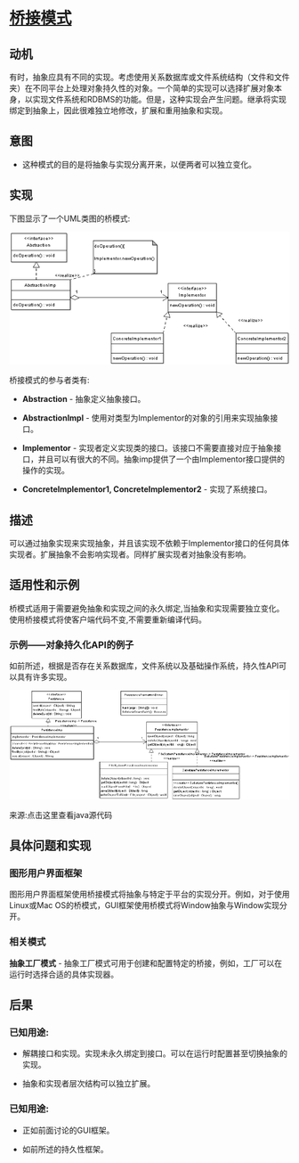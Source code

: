# [桥接模式](https://www.oodesign.com/bridge-pattern.html) #
<!-- # [Bridge Pattern](https://www.oodesign.com/bridge-pattern.html) # -->

## 动机 ##
<!-- ## Motivation ## -->

有时，抽象应具有不同的实现。考虑使用关系数据库或文件系统结构（文件和文件夹）在不同平台上处理对象持久性的对象。一个简单的实现可以选择扩展对象本身，以实现文件系统和RDBMS的功能。但是，这种实现会产生问题。继承将实现绑定到抽象上，因此很难独立地修改，扩展和重用抽象和实现。
<!-- Sometimes an abstraction should have different implementations; consider an object that handles persistence of objects over different platforms using either relational databases or file system structures (files and folders). A simple implementation might choose to extend the object itself to implement the functionality for both file system and RDBMS. However this implementation would create a problem; Inheritance binds an implementation to the abstraction and thus it would be difficult to modify, extend, and reuse abstraction and implementation independently. -->

## 意图 ##
<!-- ## Intent ## -->

* 这种模式的目的是将抽象与实现分离开来，以便两者可以独立变化。
<!-- * The intent of this pattern is to decouple abstraction from implementation so that the two can vary independently. -->

## 实现 ##
<!-- ## Implementation ## -->

下图显示了一个UML类图的桥模式:
<!-- The figure below shows a UML class diagram for the Bridge Pattern: -->

![桥模式实现——UML类图](imgaes/bridge-pattern.png)
<!-- ![Bridge Pattern Implementation - UML Class Diagram](imgaes/bridge-pattern.png) -->

桥接模式的参与者类有:
<!-- The participants classes in the bridge pattern are: -->

* **Abstraction** - 抽象定义抽象接口。
<!-- * **Abstraction** - Abstraction defines abstraction interface. -->
* **AbstractionImpl** - 使用对类型为Implementor的对象的引用来实现抽象接口。
<!-- * **AbstractionImpl** - Implements the abstraction interface using a reference to an object of type Implementor. -->
* **Implementor** - 实现者定义实现类的接口。该接口不需要直接对应于抽象接口，并且可以有很大的不同。抽象imp提供了一个由Implementor接口提供的操作的实现。
<!-- * **Implementor** - Implementor defines the interface for implementation classes. This interface does not need to correspond directly to abstraction interface and can be very different. Abstraction imp provides an implementation in terms of operations provided by Implementor interface. -->
* **ConcreteImplementor1, ConcreteImplementor2** - 实现了系统接口。
<!-- * **ConcreteImplementor1, ConcreteImplementor2** - Implements the Implementor interface. -->

## 描述 ##
<!-- ## Description ## -->

可以通过抽象实现来实现抽象，并且该实现不依赖于Implementor接口的任何具体实现者。扩展抽象不会影响实现者。同样扩展实现者对抽象没有影响。
<!-- An Abstraction can be implemented by an abstraction implementation, and this implementation does not depend on any concrete implementers of the Implementor interface. Extending the abstraction does not affect the Implementor. Also extending the Implementor has no effect on the Abstraction. -->

## 适用性和示例 ##
<!-- ## Applicability & Examples ## -->

桥模式适用于需要避免抽象和实现之间的永久绑定,当抽象和实现需要独立变化。使用桥接模式将使客户端代码不变,不需要重新编译代码。
<!-- The bridge pattern applies when there is a need to avoid permanent binding between an abstraction and an implementation and when the abstraction and implementation need to vary independently. Using the bridge pattern would leave the client code unchanged with no need to recompile the code. -->

### 示例——对象持久化API的例子 ###
<!-- ### Example - Object Persistence API Example ### -->

如前所述，根据是否存在关系数据库，文件系统以及基础操作系统，持久性API可以具有许多实现。
<!-- As discussed previously a persistence API can have many implementations depending on the presence or absence of a relational database, a file system, as well as on the underlying operating system. -->

![桥接模式的例子——UML类图](imgaes/bridge-pattern-example.png)
<!-- ![Bridge Pattern Example - UML Class Diagram](imgaes/bridge-pattern-example.png) -->

来源:点击这里查看java源代码
<!-- Source:  [Click here to see java source code](https://www.oodesign.com/bridge-pattern-object-persistence-api-example-java-sourcecode.html) -->

## 具体问题和实现 ##
<!-- ## Specific problems and implementation ## -->

### 图形用户界面框架 ###
<!-- ### Graphical User Interface Frameworks ### -->

图形用户界面框架使用桥接模式将抽象与特定于平台的实现分开。例如，对于使用Linux或Mac OS的桥模式，GUI框架使用桥模式将Window抽象与Window实现分开。
<!-- Graphical User Interface Frameworks use the bridge pattern to separate abstractions from platform specific implementation. For example GUI frameworks separate a Window abstraction from a Window implementation for Linux or Mac OS using the bridge pattern. -->
 
### 相关模式 ###
<!-- ### Related Patterns ### -->

**抽象工厂模式** - 抽象工厂模式可用于创建和配置特定的桥接，例如，工厂可以在运行时选择合适的具体实现器。
<!-- **Abstract Factory Pattern** - An Abstract Factory pattern can be used create and configure a particular Bridge, for example a factory can choose the suitable concrete implementor at runtime. -->

## 后果 ##
<!-- ## Consequences ## -->

### 已知用途: ###
<!-- ### Known Uses: ### -->

* 解耦接口和实现。实现未永久绑定到接口。可以在运行时配置甚至切换抽象的实现。
<!-- * Decoupling interface and implementation. An implementation is not bound permanently to an interface. The implementation of an abstraction can be configured and even switched at run-time. -->
* 抽象和实现者层次结构可以独立扩展。
<!-- * Abstraction and Implementor hierarchies can be extended independently. -->

### 已知用途: ###
<!-- ### Known Uses: ### -->

* 正如前面讨论的GUI框架。
<!-- * GUI frameworks as discussed previously. -->
* 如前所述的持久性框架。
<!-- * Persistence Frameworks as discussed previously. -->
